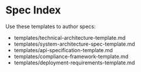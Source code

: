 # Spec Index
Use these templates to author specs:
- templates/technical-architecture-template.md
- templates/system-architecture-spec-template.md
- templates/api-specification-template.md
- templates/compliance-framework-template.md
- templates/deployment-requirements-template.md
